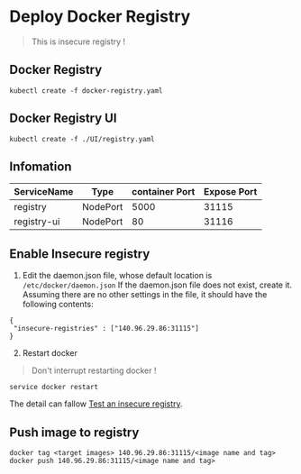 # Deploy Docker Registry
> This is insecure registry !
## Docker Registry
 ```
kubectl create -f docker-registry.yaml
 ```

## Docker Registry UI
 ```
 kubectl create -f ./UI/registry.yaml
 ```

## Infomation
 |ServiceName|Type|container Port|Expose Port|
 |-|-|-|-|
 |registry|NodePort|5000|31115|
 |registry-ui|NodePort|80|31116|


## Enable Insecure registry
 
 1. Edit the daemon.json file, whose default location is `/etc/docker/daemon.json`
 If the daemon.json file does not exist, create it. Assuming there are no other settings in the file, it should have the following contents:
 ```
 {
  "insecure-registries" : ["140.96.29.86:31115"]
 }
 ```
 2. Restart docker
 > Don't interrupt restarting docker !
 ```
 service docker restart
 ```
 
 The detail can fallow [Test an insecure registry][1].
  

## Push image to registry

```
docker tag <target images> 140.96.29.86:31115/<image name and tag>
docker push 140.96.29.86:31115/<image name and tag>
```

[1]: https://docs.docker.com/registry/insecure/
